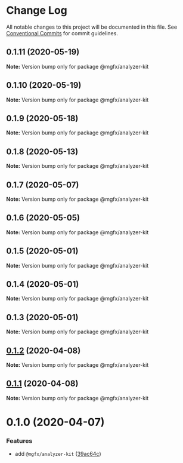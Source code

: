 # Change Log

All notable changes to this project will be documented in this file.
See [Conventional Commits](https://conventionalcommits.org) for commit guidelines.

## 0.1.11 (2020-05-19)

**Note:** Version bump only for package @mgfx/analyzer-kit





## 0.1.10 (2020-05-19)

**Note:** Version bump only for package @mgfx/analyzer-kit





## 0.1.9 (2020-05-18)

**Note:** Version bump only for package @mgfx/analyzer-kit





## 0.1.8 (2020-05-13)

**Note:** Version bump only for package @mgfx/analyzer-kit





## 0.1.7 (2020-05-07)

**Note:** Version bump only for package @mgfx/analyzer-kit





## 0.1.6 (2020-05-05)

**Note:** Version bump only for package @mgfx/analyzer-kit





## 0.1.5 (2020-05-01)

**Note:** Version bump only for package @mgfx/analyzer-kit





## 0.1.4 (2020-05-01)

**Note:** Version bump only for package @mgfx/analyzer-kit





## 0.1.3 (2020-05-01)

**Note:** Version bump only for package @mgfx/analyzer-kit





## [0.1.2](https://github.com/ai-labs-team/mgFx/compare/@mgfx/analyzer-kit@0.1.1...@mgfx/analyzer-kit@0.1.2) (2020-04-08)

**Note:** Version bump only for package @mgfx/analyzer-kit





## [0.1.1](https://github.com/ai-labs-team/mgFx/compare/@mgfx/analyzer-kit@0.1.0...@mgfx/analyzer-kit@0.1.1) (2020-04-08)

**Note:** Version bump only for package @mgfx/analyzer-kit





# 0.1.0 (2020-04-07)


### Features

* add `@mgfx/analyzer-kit` ([39ac64c](https://github.com/ai-labs-team/mgFx/commit/39ac64c))
